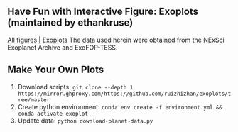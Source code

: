 ## Have Fun with Interactive Figure: Exoplots (maintained by ethankruse)
[All figures | Exoplots](https://ethankruse.github.io/exoplots/)
The data used herein were obtained from the NExSci Exoplanet Archive and 
ExoFOP-TESS.

## Make Your Own Plots
1. Download scripts:
    ```git clone --depth 1 https://mirror.ghproxy.com/https://github.com/ruizhizhan/exoplots/tree/master```
2. Create python environment:
    ```conda env create -f environment.yml && conda activate exoplot```
3. Update data:
    ```python download-planet-data.py```